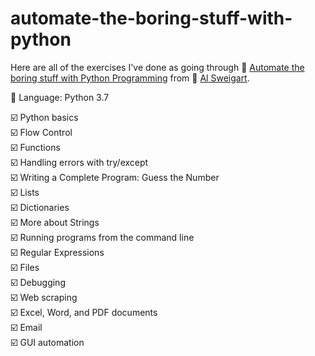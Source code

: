 # automate-the-boring-stuff-with-python

Here are all of the exercises I've done as going through :link: [Automate the boring stuff with Python Programming](https://www.udemy.com/course/automate/) from :link: [Al Sweigart](https://github.com/asweigart).  
 
:wrench: Language: Python 3.7

:ballot_box_with_check: Python basics  
:ballot_box_with_check: Flow Control  
:ballot_box_with_check: Functions  
:ballot_box_with_check: Handling errors with try/except  
:ballot_box_with_check: Writing a Complete Program: Guess the Number  
:ballot_box_with_check: Lists  
:ballot_box_with_check: Dictionaries  
:ballot_box_with_check: More about Strings  
:ballot_box_with_check: Running programs from the command line  
:ballot_box_with_check: Regular Expressions  
:ballot_box_with_check: Files  
:ballot_box_with_check: Debugging  
:ballot_box_with_check: Web scraping  
:ballot_box_with_check: Excel, Word, and PDF documents  
:ballot_box_with_check: Email  
:ballot_box_with_check: GUI automation  



